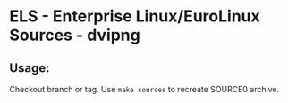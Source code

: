 # ELS - Enterprise Linux/EuroLinux Sources - dvipng
 
## Usage:
  Checkout branch or tag. Use `make sources` to recreate  SOURCE0 archive.
